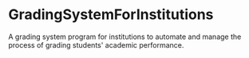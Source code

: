# GradingSystemForInstitutions
A grading system program for institutions to automate and manage the process of grading students' academic performance.
